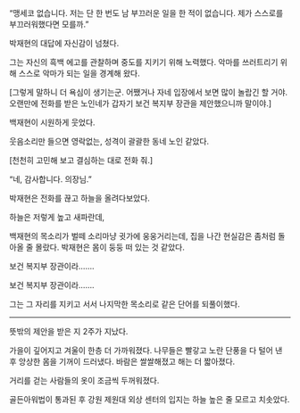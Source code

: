 “맹세코 없습니다. 저는 단 한 번도 남 부끄러운 일을 한 적이 없습니다. 제가 스스로를 부끄러워했다면 모를까.”

박재현의 대답에 자신감이 넘쳤다.

그는 자신의 흑백 에고를 관찰하며 중도를 지키기 위해 노력했다. 악마를 쓰러트리기 위해 스스로 악마가 되는 일을 경계해 왔다.

[그렇게 말하니 더 욕심이 생기는군. 어쨌거나 자네 입장에서 보면 많이 놀랍긴 할 거야. 오랜만에 전화를 받은 노인네가 갑자기 보건 복지부 장관을 제안했으니까 말이야.]

백재현이 시원하게 웃었다.

웃음소리만 들으면 영락없는, 성격이 괄괄한 동네 노인 같았다.

[천천히 고민해 보고 결심하는 대로 전화 줘.]

“네, 감사합니다. 의장님.”

박재현은 전화를 끊고 하늘을 올려다보았다.

하늘은 저렇게 높고 새파란데,

백재현의 목소리가 벌떼 소리마냥 귓가에 웅웅거리는데, 집을 나간 현실감은 좀처럼 돌아올 줄 몰랐다. 박재현은 몸이 둥둥 떠 있는 것 같았다.

보건 복지부 장관이라…….

보건 복지부 장관이라…….

그는 그 자리를 지키고 서서 나지막한 목소리로 같은 단어를 되풀이했다.

* * *

뜻밖의 제안을 받은 지 2주가 지났다.

가을이 깊어지고 겨울이 한층 더 가까워졌다. 나무들은 빨갛고 노란 단풍을 다 털어 낸 후 앙상한 몸을 기꺼이 드러냈다. 바람은 쌀쌀해졌고 해는 더 짧아졌다.

거리를 걷는 사람들의 옷이 조금씩 두꺼워졌다.

골든아워법이 통과된 후 강원 제원대 외상 센터의 입지는 하늘 높은 줄 모르고 치솟았다.